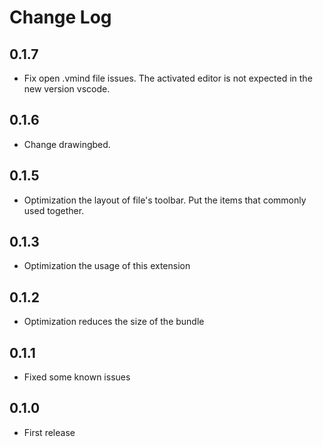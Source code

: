 # Change Log
## 0.1.7

- Fix open .vmind file issues. The activated editor is not expected in the new version vscode.

## 0.1.6

- Change drawingbed.

## 0.1.5

- Optimization the layout of file's toolbar. Put the items that commonly used together.

## 0.1.3

- Optimization the usage of this extension

## 0.1.2

- Optimization reduces the size of the bundle

## 0.1.1

- Fixed some known issues

## 0.1.0

- First release
